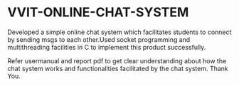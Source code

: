 # VVIT-ONLINE-CHAT-SYSTEM
Developed a simple online chat system which facilitates students to connect by sending msgs to each other.Used socket programming and multithreading facilities in C to implement this product successfully.

Refer usermanual and report pdf to get clear understanding about how the chat system works and functionalities facilitated by the chat system.
Thank You.
